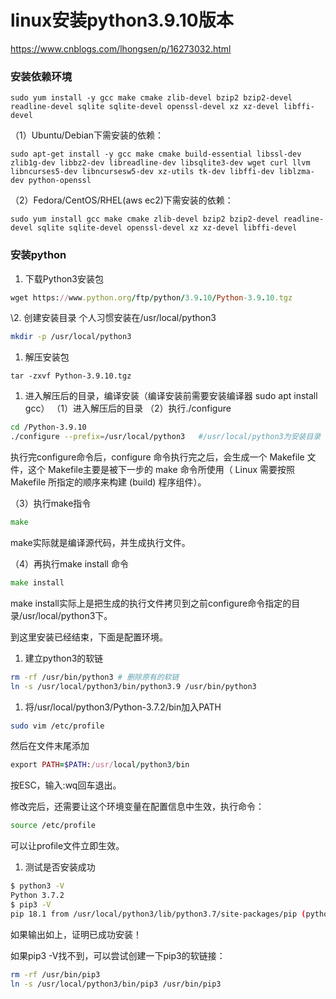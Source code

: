 # linux安装python3.9.10版本

https://www.cnblogs.com/lhongsen/p/16273032.html

### 安装依赖环境

```mipsasm
sudo yum install -y gcc make cmake zlib-devel bzip2 bzip2-devel readline-devel sqlite sqlite-devel openssl-devel xz xz-devel libffi-devel
```

（1）Ubuntu/Debian下需安装的依赖：

```mipsasm
sudo apt-get install -y gcc make cmake build-essential libssl-dev zlib1g-dev libbz2-dev libreadline-dev libsqlite3-dev wget curl llvm libncurses5-dev libncursesw5-dev xz-utils tk-dev libffi-dev liblzma-dev python-openssl
```

（2）Fedora/CentOS/RHEL(aws ec2)下需安装的依赖：

```mipsasm
sudo yum install gcc make cmake zlib-devel bzip2 bzip2-devel readline-devel sqlite sqlite-devel openssl-devel xz xz-devel libffi-devel
```

### 安装python

1. 下载Python3安装包

```ruby
wget https://www.python.org/ftp/python/3.9.10/Python-3.9.10.tgz
```

\2. 创建安装目录
个人习惯安装在/usr/local/python3

```bash
mkdir -p /usr/local/python3
```

1. 解压安装包

```undefined
tar -zxvf Python-3.9.10.tgz
```

1. 进入解压后的目录，编译安装（编译安装前需要安装编译器 sudo apt install gcc）
   （1）进入解压后的目录
   （2）执行./configure

```bash
cd /Python-3.9.10
./configure --prefix=/usr/local/python3   #/usr/local/python3为安装目录
```

执行完configure命令后，configure 命令执行完之后，会生成一个 Makefile 文件，这个 Makefile主要是被下一步的 make 命令所使用（ Linux 需要按照Makefile 所指定的顺序来构建 (build) 程序组件）。

（3）执行make指令

```go
make
```

make实际就是编译源代码，并生成执行文件。

（4）再执行make install 命令

```go
make install
```

make install实际上是把生成的执行文件拷贝到之前configure命令指定的目录/usr/local/python3下。

到这里安装已经结束，下面是配置环境。

1. 建立python3的软链

```bash
rm -rf /usr/bin/python3 # 删除原有的软链
ln -s /usr/local/python3/bin/python3.9 /usr/bin/python3
```

1. 将/usr/local/python3/Python-3.7.2/bin加入PATH

```bash
sudo vim /etc/profile
```

然后在文件末尾添加

```ruby
export PATH=$PATH:/usr/local/python3/bin
```

按ESC，输入:wq回车退出。

修改完后，还需要让这个环境变量在配置信息中生效，执行命令：

```bash
source /etc/profile
```

可以让profile文件立即生效。

1. 测试是否安装成功

```bash
$ python3 -V
Python 3.7.2
$ pip3 -V
pip 18.1 from /usr/local/python3/lib/python3.7/site-packages/pip (python 3.7)
```

如果输出如上，证明已成功安装！

如果pip3 -V找不到，可以尝试创建一下pip3的软链接：

```bash
rm -rf /usr/bin/pip3
ln -s /usr/local/python3/bin/pip3 /usr/bin/pip3
```
